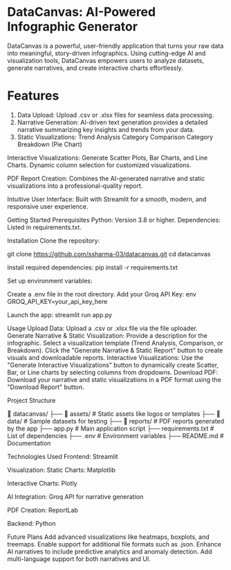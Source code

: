 # DataCanvas: AI-Powered Infographic Generator


DataCanvas is a powerful, user-friendly application that turns your raw data into meaningful, story-driven infographics. 
Using cutting-edge AI and visualization tools, DataCanvas empowers users to analyze datasets, generate narratives, 
and create interactive charts effortlessly.


# Features

1. Data Upload: Upload .csv or .xlsx files for seamless data processing.
2. Narrative Generation: AI-driven text generation provides a detailed narrative summarizing key insights and trends from your data.
3. Static Visualizations:
Trend Analysis
Category Comparison
Category Breakdown (Pie Chart)

Interactive Visualizations:
Generate Scatter Plots, Bar Charts, and Line Charts.
Dynamic column selection for customized visualizations.

PDF Report Creation:
Combines the AI-generated narrative and static visualizations into a professional-quality report.

Intuitive User Interface:
Built with Streamlit for a smooth, modern, and responsive user experience.


Getting Started
Prerequisites
Python: Version 3.8 or higher.
Dependencies: Listed in requirements.txt.

Installation
Clone the repository:

git clone https://github.com/ssharma-03/datacanvas.git
cd datacanvas

Install required dependencies:
pip install -r requirements.txt

Set up environment variables:

Create a .env file in the root directory.
Add your Groq API Key:
env
GROQ_API_KEY=your_api_key_here

Launch the app:
streamlit run app.py

Usage
Upload Data:
Upload a .csv or .xlsx file via the file uploader.
Generate Narrative & Static Visualization:
Provide a description for the infographic.
Select a visualization template (Trend Analysis, Comparison, or Breakdown).
Click the "Generate Narrative & Static Report" button to create visuals and downloadable reports.
Interactive Visualizations:
Use the "Generate Interactive Visualizations" button to dynamically create Scatter, Bar, or Line charts by selecting columns from dropdowns.
Download PDF:
Download your narrative and static visualizations in a PDF format using the "Download Report" button.

Project Structure

📁 datacanvas/
├── 📂 assets/                   # Static assets like logos or templates
├── 📂 data/                     # Sample datasets for testing
├── 📂 reports/                  # PDF reports generated by the app
├── app.py                       # Main application script
├── requirements.txt             # List of dependencies
├── .env                         # Environment variables
├── README.md                    # Documentation

Technologies Used
Frontend: Streamlit

Visualization:
Static Charts: Matplotlib

Interactive Charts: Plotly

AI Integration: Groq API for narrative generation

PDF Creation: ReportLab

Backend: Python


Future Plans
Add advanced visualizations like heatmaps, boxplots, and treemaps.
Enable support for additional file formats such as .json.
Enhance AI narratives to include predictive analytics and anomaly detection.
Add multi-language support for both narratives and UI.
